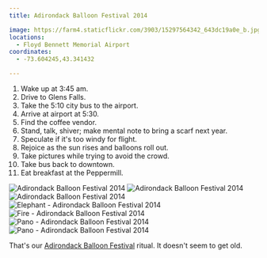 ```yaml
---
title: Adirondack Balloon Festival 2014

image: https://farm4.staticflickr.com/3903/15297564342_643dc19a0e_b.jpg
locations:
  - Floyd Bennett Memorial Airport
coordinates:
  - -73.604245,43.341432

---
```


1. Wake up at 3:45 am.
2. Drive to Glens Falls.
3. Take the 5:10 city bus to the airport.
4. Arrive at airport at 5:30.
5. Find the coffee vendor.
6. Stand, talk, shiver; make mental note to bring a scarf next year.
7. Speculate if it's too windy for flight.
8. Rejoice as the sun rises and balloons roll out.
9. Take pictures while trying to avoid the crowd.
10. Take bus back to downtown.
11. Eat breakfast at the Peppermill.

<div class="photos">

<img src="https://farm4.staticflickr.com/3835/15274884896_293d43f7e2_b.jpg" class="img-wide" alt="Adirondack Balloon Festival 2014">

<img src="https://farm4.staticflickr.com/3902/15294774571_e762bfc036_b.jpg" class="img-tall" alt="Adirondack Balloon Festival 2014">

<img src="https://farm6.staticflickr.com/5594/15111373587_5acdf6d653_b.jpg" class="img-wide" alt="Adirondack Balloon Festival 2014">

<img src="https://farm4.staticflickr.com/3874/15274892546_69b178163c_b.jpg" class="img-tall" alt="Elephant - Adirondack Balloon Festival 2014">

<img src="https://farm4.staticflickr.com/3903/15297564342_643dc19a0e_b.jpg" alt="Fire - Adirondack Balloon Festival 2014">

<img src="https://farm6.staticflickr.com/5566/15294784241_c3e2b8d4c0_b.jpg"  alt="Pano - Adirondack Balloon Festival 2014">

<img src="https://farm4.staticflickr.com/3881/15111212690_572bb34d6f_b.jpg"  alt="Pano - Adirondack Balloon Festival 2014">
</div>

That's our [Adirondack Balloon Festival](http://www.adirondackballoonfest.org/) ritual. It doesn't seem to get old.
